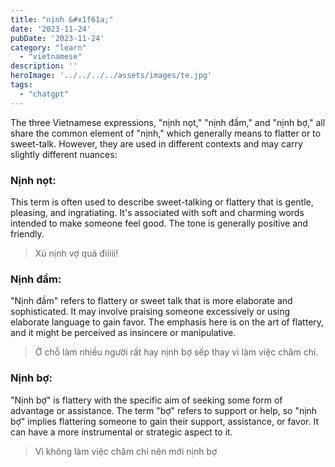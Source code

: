 ```yaml
---
title: "nịnh &#x1f61a;"
date: '2023-11-24'
pubDate: '2023-11-24'
category: "learn"
  - "vietnamese"
description: ''
heroImage: '../../../../assets/images/te.jpg'
tags:
  - "chatgpt"
---
```


The three Vietnamese expressions, "nịnh nọt," "nịnh đầm," and "nịnh bợ," all share the common element of "nịnh," which generally means to flatter or to sweet-talk. However, they are used in different contexts and may carry slightly different nuances:

### **Nịnh nọt:**

This term is often used to describe sweet-talking or flattery that is gentle, pleasing, and ingratiating. It's associated with soft and charming words intended to make someone feel good. The tone is generally positive and friendly.

> Xù nịnh vợ quá điiiii!

### **Nịnh đầm:**

"Nịnh đầm" refers to flattery or sweet talk that is more elaborate and sophisticated. It may involve praising someone excessively or using elaborate language to gain favor. The emphasis here is on the art of flattery, and it might be perceived as insincere or manipulative.

> Ở chỗ làm nhiều người rất hay nịnh bợ sếp thay vì làm việc chăm chỉ.

### **Nịnh bợ:**

"Nịnh bợ" is flattery with the specific aim of seeking some form of advantage or assistance. The term "bợ" refers to support or help, so "nịnh bợ" implies flattering someone to gain their support, assistance, or favor. It can have a more instrumental or strategic aspect to it.

> Vì không làm việc chăm chỉ nên mới nịnh bợ

